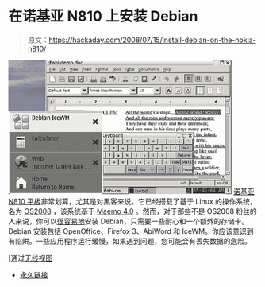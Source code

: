 # 在诺基亚 N810 上安装 Debian

> 原文：<https://hackaday.com/2008/07/15/install-debian-on-the-nokia-n810/>

![](img/2541b60f7def61597b9bfc3cff38ae1a.png)
[诺基亚 N810 平板](http://www.mahalo.com/Nokia_N810)非常划算，尤其是对黑客来说。它已经搭载了基于 Linux 的操作系统，名为 [OS2008](http://europe.nokia.com/A4579470) ，该系统基于 [Maemo 4.0](http://maemo.org/development/sdks/maemo_4_0_chinook_beta_sdk.html) 。然而，对于那些不是 OS2008 粉丝的人来说，你可以[很容易地](http://www.internettablettalk.com/forums/showthread.php?t=21629)安装 Debian，只需要一些耐心和一个额外的存储卡。Debian 安装包括 OpenOffice、Firefox 3、AbiWord 和 IceWM。你应该意识到有陷阱。一些应用程序运行缓慢，如果遇到问题，您可能会有丢失数据的危险。

[通过[无线视图](http://www.unwiredview.com/2008/07/13/how-to-install-debian-with-openoffice-firefox-3-and-more-on-your-nokia-n810-easy/)

*   [永久链接](http://www.internettablettalk.com/forums/showthread.php?t=21629)